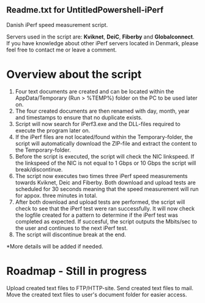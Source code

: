 Readme.txt for UntitledPowershell-iPerf
-------------------------------------------
Danish iPerf speed measurement script.

Servers used in the script are:
**Kviknet**, **DeiC**, **Fiberby** and **Globalconnect**.
If you have knowledge about other iPerf servers located in Denmark, please feel free to contact me or leave a comment.

# Overview about the script
1) Four text documents are created and can be located within the AppData/Temporary (Run > %TEMP%) folder on the PC to be used later on.
2) The four created documents are then renamed with day, month, year and timestamps to ensure that no duplicate exists.
3) Script will now search for iPerf3.exe and the DLL-files required to execute the program later on.
4) If the iPerf files are not located/found within the Temporary-folder, the script will automatically download the ZIP-file and extract the content to the Temporary-folder.
5) Before the script is executed, the script will check the NIC linkspeed. If the linkspeed of the NIC is not equal to 1 Gbps or 10 Gbps the script will break/discontinue.
6) The script now executes two times three iPerf speed measurements towards Kviknet, Deic and Fiberby. Both download and upload tests are scheduled for 30 seconds meaning that the speed measurement will run for appox. three minutes in total.
7) After both download and upload tests are performed, the script will check to see that the iPerf test were ran successfully. It will now check the logfile created for a pattern to determine if the iPerf test was completed as expected. If succesful, the script outputs the Mbits/sec to the user and continues to the next iPerf test.
8) The script will discontinue break at the end.

*More details will be added if needed.

# Roadmap - Still in progress
Upload created text files to FTP/HTTP-site.
Send created text files to mail.
Move the created text files to user's document folder for easier access.
